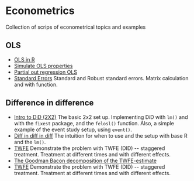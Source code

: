 # Econometrics

Collection of scrips of econometrical topics and examples 

## OLS
- [OLS in R](https://github.com/eal024/Econometrics/blob/master/OLS/ols.R)
- [Simulate OLS properties](https://github.com/eal024/Econometrics/blob/master/OLS/ols_properties.R)
- [Partial out regression OLS](https://github.com/eal024/Econometrics/blob/master/OLS/ols_partial_out_regressors.R)
- [Standard Errors](https://github.com/eal024/Econometrics/blob/master/OLS/standarderrors.R) Standard and Robust standard errors. Matrix calculation and with function.


## Difference in difference 
- [Intro to DiD (2X2)](https://github.com/eal024/Econometrics/blob/master/intro_did.R) The basic 2x2 set up. Implementing DiD with `lm()` and with the `fixest` package, and the `felosl()` function. Also, a simple example of the event study setup, using `event()`.
- [Diff in diff in diff]() The intuition for when to use and the setup with base R and the `lm()`.
- [TWFE](https://github.com/eal024/Econometrics/blob/master/twfe.R)  Demonstrate the problem with TWFE (DID) -- staggered treatment. Treatment at different times and with different effects. 
- [The Goodman Bacon decomposition of the TWFE-estimate](https://github.com/eal024/Econometrics/blob/master/goodmanbacon_decomposition.R)
- [TWFE](https://github.com/eal024/Econometrics/blob/master/twfe.R)  Demonstrate the problem with TWFE (DID) -- staggered treatment. Treatment at different times and with different effects. 
